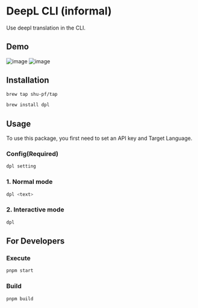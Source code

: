 # DeepL CLI (informal)

Use deepl translation in the CLI.

## Demo

![image](https://github.com/shu-pf/dpl/assets/61904065/956f3ab2-d533-449b-b778-af00eb471ede)
![image](https://github.com/shu-pf/dpl/assets/61904065/024c1047-a283-4456-b493-08bfef1213f9)


## Installation

```sh
brew tap shu-pf/tap
```

```sh
brew install dpl
```

## Usage

To use this package, you first need to set an API key and Target Language.

### Config(Required)

```sh
dpl setting
```

### 1. Normal mode

```sh
dpl <text>
```

### 2. Interactive mode

```sh
dpl
```

## For Developers

### Execute

```sh
pnpm start
```

### Build

```sh
pnpm build
```
